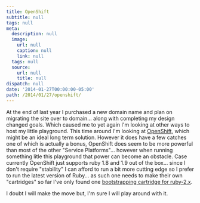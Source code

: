 ```yaml
---
title: OpenShift
subtitle: null
tags: null
meta:
  description: null
  image:
    url: null
    caption: null
    link: null
  tags: null
  source:
    url: null
    title: null
dispatch: null
date: '2014-01-27T00:00:00-05:00'
path: /2014/01/27/openshift/
---
```


At the end of last year I purchased a new domain name and plan on migrating the site over to domain... along with completing my design changed goals. Which caused me to yet again I'm looking at other ways to host my little playground. This time around I'm looking at [OpenShift][openshift], which might be an ideal long term solution. However it does have a few catches one of which is actually a bonus, OpenShift does seem to be more powerful than most of the other "Service Platforms"... however when running something litle this playground that power can become an obstacle. Case currently OpenShift just supports ruby 1.8 and 1.9 out of the box... since I don't require "stability" I can afford to run a bit more cutting edge so I prefer to run the latest version of Ruby... as such one needs to make their own "cartridges" so far I've only found one [bootstrapping cartridge for ruby-2.x][openshiftRuby].

I doubt I will make the move but, I'm sure I will play around with it.


[openshift]: https://openshift.com
[openshiftRuby]: https://github.com/subosito/openshift-ruby

